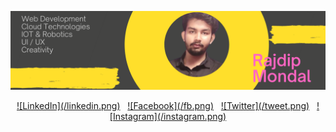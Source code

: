 ![GitHub Banner](/bg.png)
<p align="center">
  <a href="https://www.linkedin.com/in/rajdip-mondal">![LinkedIn](/linkedin.png)</a>&nbsp;&nbsp;
  <a href="https://www.facebook.com/rajdip.mondal.1297943">![Facebook](/fb.png)</a>&nbsp;&nbsp;
  <a href="https://twitter.com/RajdipAm?s=08">![Twitter](/tweet.png)</a>&nbsp;&nbsp;
  <a href="https://www.instagram.com/rajdip.2852/?hl=en">![Instagram](/instagram.png)</a>
  </p>
  
  
